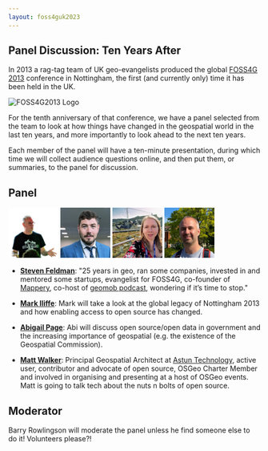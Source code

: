 ```yaml
---
layout: foss4guk2023
---
```


## Panel Discussion: Ten Years After

In 2013 a rag-tag team of UK geo-evangelists produced the 
global [FOSS4G 2013](http://2013.foss4g.org/) conference
in Nottingham, the first (and currently only) time it has
been held in the UK.

![FOSS4G2013 Logo](images/notts2013.png "Conference Logo")

For the tenth anniversary of that conference, we have a panel selected
from the team to look at how things have changed in the geospatial
world in the last ten years, and more importantly to look ahead to the
next ten years.

Each member of the panel will have a ten-minute presentation, during
which time we will collect audience questions online, and then
put them, or summaries, to the panel for discussion.

## Panel

[<img src="images/feldman.jpeg" width="100">](https://mastodon.me.uk/@stevenfeldman) [<img src="images/Iliffe.jpeg" width="100">](https://www.linkedin.com/in/iliffemark/) [<img src="images/page.jpeg" width="100">](https://www.linkedin.com/in/abipage/) [<img src="images/Walker.jpg" width="100">](https://www.astuntechnology.com/about/)

 * **[Steven Feldman](https://mastodon.me.uk/@stevenfeldman)**: "25 years in geo, ran some companies, invested in and mentored some startups, evangelist for FOSS4G, co-founder of [Mappery](http://mappery.org/), co-host of [geomob podcast](https://thegeomob.com/podcast), wondering if it’s time to stop." 
 
 * **[Mark Iliffe](https://www.linkedin.com/in/iliffemark/)**: Mark will take a look at the global legacy of Nottingham 2013 and how enabling access to open source has changed. 

 * **[Abigail Page](https://www.linkedin.com/in/abipage/)**: Abi will discuss open source/open data in government and the increasing importance of geospatial (e.g. the existence of the Geospatial Commission).
 
 * **[Matt Walker](https://www.astuntechnology.com/about/)**: Principal Geospatial Architect at [Astun Technology](https://www.astuntechnology.com/),  active user, contributor and advocate of open source, OSGeo Charter Member and involved in organising and presenting at a host of OSGeo events. Matt is going to talk tech about the nuts n bolts of open source. 

 
## Moderator

Barry Rowlingson will moderate the panel unless he find someone
else to do it! Volunteers please?!


